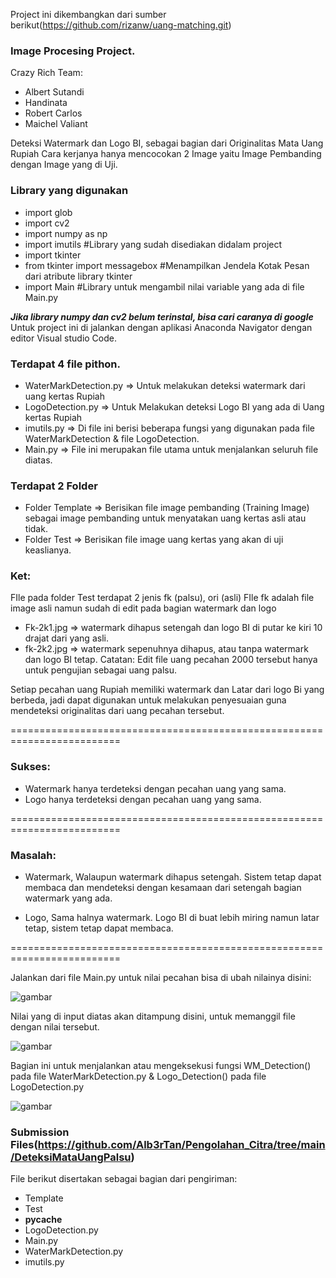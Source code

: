 Project ini dikembangkan dari sumber berikut(https://github.com/rizanw/uang-matching.git)

### Image Procesing Project.
Crazy Rich Team:
* Albert Sutandi
* Handinata
* Robert Carlos
* Maichel Valiant


Deteksi Watermark dan Logo BI, sebagai bagian dari Originalitas Mata Uang Rupiah
Cara kerjanya hanya mencocokan 2 Image yaitu Image Pembanding dengan Image yang di Uji.

### Library yang digunakan 
* import glob
* import cv2
* import numpy as np
* import imutils                  #Library yang sudah disediakan didalam project
* import tkinter
* from tkinter import messagebox  #Menampilkan Jendela Kotak Pesan dari atribute library tkinter
* import Main                     #Library untuk mengambil nilai variable yang ada di file Main.py

***Jika library numpy dan cv2 belum terinstal, bisa cari caranya di google***
Untuk project ini di jalankan dengan aplikasi Anaconda Navigator dengan editor Visual studio Code. 

### Terdapat 4 file pithon.
* WaterMarkDetection.py => Untuk melakukan deteksi watermark dari uang kertas Rupiah
* LogoDetection.py      => Untuk Melakukan deteksi Logo BI yang ada di Uang kertas Rupiah
* imutils.py            => Di file ini berisi beberapa fungsi yang digunakan pada file WaterMarkDetection & file LogoDetection.
* Main.py               => File ini merupakan file utama untuk menjalankan seluruh file diatas. 

### Terdapat 2 Folder
* Folder Template => Berisikan file image pembanding (Training Image) sebagai image pembanding untuk menyatakan
  uang kertas asli atau tidak.
* Folder Test => Berisikan file image uang kertas yang akan di uji keaslianya.

### Ket:
FIle pada folder Test terdapat 2 jenis fk (palsu), ori (asli)
FIle fk adalah file image asli namun sudah di edit pada bagian watermark dan logo
* Fk-2k1.jpg => watermark dihapus setengah dan logo BI di putar ke kiri 10 drajat dari yang asli.
* fk-2k2.jpg => watermark sepenuhnya dihapus, atau tanpa watermark dan logo BI tetap.
Catatan: Edit file uang pecahan 2000 tersebut hanya untuk pengujian sebagai uang palsu.

Setiap pecahan uang Rupiah memiliki watermark dan Latar dari logo Bi yang berbeda,
jadi dapat digunakan untuk melakukan penyesuaian guna mendeteksi originalitas dari uang pecahan tersebut.

=========================================================================

### Sukses:
* Watermark hanya terdeteksi dengan pecahan uang yang sama.
* Logo hanya terdeteksi dengan pecahan uang yang sama.

=========================================================================

### Masalah:
* Watermark, Walaupun watermark dihapus setengah.
  Sistem tetap dapat membaca dan mendeteksi dengan kesamaan dari setengah bagian watermark yang ada.

* Logo, Sama halnya watermark.
  Logo BI di buat lebih miring namun latar tetap, sistem tetap dapat membaca.
  
=========================================================================

Jalankan dari file Main.py
untuk nilai pecahan bisa di ubah nilainya disini:

![gambar](https://user-images.githubusercontent.com/101382309/167837247-b082858b-3b00-44a2-9a84-c396a8ebd24e.png)

Nilai yang di input diatas akan ditampung disini, untuk memanggil file dengan nilai tersebut.

![gambar](https://user-images.githubusercontent.com/101382309/167837657-0b717895-d0e2-4e66-93b7-13d6ad883d7b.png)

Bagian ini untuk menjalankan atau mengeksekusi fungsi 
WM_Detection() pada file WaterMarkDetection.py & Logo_Detection() pada file LogoDetection.py

![gambar](https://user-images.githubusercontent.com/101382309/167837802-104743a8-78ed-41f3-b315-9442ba2b0460.png)

### Submission Files(https://github.com/Alb3rTan/Pengolahan_Citra/tree/main/DeteksiMataUangPalsu)

File berikut disertakan sebagai bagian dari pengiriman:
* Template
* Test
* __pycache__
* LogoDetection.py
* Main.py
* WaterMarkDetection.py
* imutils.py
